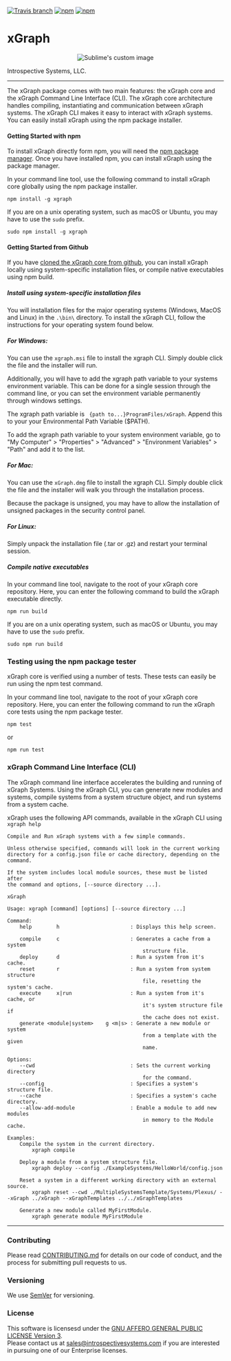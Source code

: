 [![Travis branch](https://img.shields.io/travis/IntrospectiveSystems/xGraph/release.svg?style=for-the-badge)](https://travis-ci.org/IntrospectiveSystems/xGraph)
[![npm](https://img.shields.io/npm/v/xgraph.svg?style=for-the-badge)](https://www.npmjs.com/package/xgraph)
[![npm](https://img.shields.io/npm/l/xgraph.svg?style=for-the-badge)](https://github.com/IntrospectiveSystems/xGraph/blob/release/LICENSE.txt)



# xGraph

<p align="center">
  <img src="http://www.introspectivesystems.com/wp-content/uploads/2017/12/post-xGraph-medium-570x350.png" alt="Sublime's custom image"/>
</p>

Introspective Systems, LLC.

---

The xGraph package comes with two main features: the xGraph core and the xGraph 
Command Line Interface (CLI). The xGraph core architecture handles compiling, 
instantiating and communication between xGraph systems. The xGraph CLI makes it 
easy to interact with xGraph systems. You can easily install xGraph using the 
npm package installer.

#### Getting Started with npm
To install xGraph directly form npm, you will need the [npm package manager](https://www.npmjs.com/). 
Once you have installed npm, you can install xGraph using the package manager.

In your command line tool, use the following command to install xGraph core 
globally using the npm package installer.
```
npm install -g xgraph
```

If you are on a unix operating system, such as macOS or Ubuntu, you may have to use 
the `sudo` prefix.
```
sudo npm install -g xgraph
```

#### Getting Started from Github
If you have [cloned the xGraph core from github](https://github.com/IntrospectiveSystems/xGraph), 
you can install xGraph locally using system-specific installation files, or compile 
native executables using npm build.  

##### Install using system-specific installation files
You will installation files for the major operating systems (Windows, MacOS and Linux) 
in the `.\bin\` directory. To install the xGraph CLI, follow the instructions for your 
operating system found below.

##### For Windows:
You can use the `xgraph.msi` file to install the xgraph CLI. Simply double
click the file and the installer will run.

Additionally, you will have to add the xgraph path variable to your
systems environment variable. This can be done for a single session
through the command line, or you can set the environment variable
permanently through windows settings.

The xgraph path variable is ``` {path to...}ProgramFiles/xGraph```.
Append this to your your Environmental Path Variable ($PATH).

To add the xgraph path variable to your system environment variable, go
to "My Computer" > "Properties" > "Advanced" > "Environment Variables" > "Path"
and add it to the list.

##### For Mac:
You can use the `xGraph.dmg` file to install the xgraph CLI. Simply double
click the file and the installer will walk you through the installation
process.

Because the package is unsigned, you may have to allow the installation
of unsigned packages in the security control panel.

##### For Linux:
Simply unpack the installation file (.tar or .gz) and restart your terminal
session.


##### Compile native executables
In your command line tool, navigate to the root of your xGraph core repository. 
Here, you can enter the following command to build the xGraph executable directly.

```
npm run build
```

If you are on a unix operating system, such as macOS or Ubuntu, you may have to use 
the `sudo` prefix.
```
sudo npm run build
```

### Testing using the npm package tester
xGraph core is verified using a number of tests. These tests can easily be run using 
the npm test command. 

In your command line tool, navigate to the root of your xGraph core repository. 
Here, you can enter the following command to run the xGraph core tests using the npm 
package tester.
```
npm test
```
or 
```
npm run test
```


### xGraph Command Line Interface (CLI)
The xGraph command line interface accelerates the building and running of xGraph 
Systems. Using the xGraph CLI, you can generate new modules and systems, compile 
systems from a system structure object, and run systems from a system cache. 

xGraph uses the following API commands, available in the xGraph CLI using `xgraph help`
```
Compile and Run xGraph systems with a few simple commands.

Unless otherwise specified, commands will look in the current working
directory for a config.json file or cache directory, depending on the
command.

If the system includes local module sources, these must be listed after
the command and options, [--source directory ...].

xGraph

Usage: xgraph [command] [options] [--source directory ...]

Command:
    help        h                       : Displays this help screen.

    compile     c                       : Generates a cache from a system
                                            structure file.
    deploy      d                       : Run a system from it's cache.
    reset       r                       : Run a system from system structure
                                            file, resetting the system's cache.
    execute     x|run                   : Run a system from it's cache, or
                                            it's system structure file if
                                            the cache does not exist.
    generate <module|system>    g <m|s> : Generate a new module or system
                                            from a template with the given
                                            name.

Options:
    --cwd                               : Sets the current working directory
                                            for the command.
    --config                            : Specifies a system's structure file.
    --cache                             : Specifies a system's cache directory.
    --allow-add-module                  : Enable a module to add new modules
                                            in memory to the Module cache.

Examples:
    Compile the system in the current directory.
        xgraph compile

    Deploy a module from a system structure file.
        xgraph deploy --config ./ExampleSystems/HelloWorld/config.json

    Reset a system in a different working directory with an external source.
        xgraph reset --cwd ./MultipleSystemsTemplate/Systems/Plexus/ --xGraph ../xGraph --xGraphTemplates ../../xGraphTemplates

    Generate a new module called MyFirstModule.
        xgraph generate module MyFirstModule
```


---
### Contributing

Please read [CONTRIBUTING.md](CONTRIBUTING.md) for details on our code of
conduct, and the process for submitting pull requests to us.

### Versioning

We use [SemVer](http://semver.org/) for versioning.


### License
This software is licensesd under the [GNU AFFERO GENERAL PUBLIC LICENSE Version 3](https://www.gnu.org/licenses/agpl-3.0.html).  
Please contact us at sales@introspectivesystems.com if you are interested in pursuing one of our Enterprise licenses.
